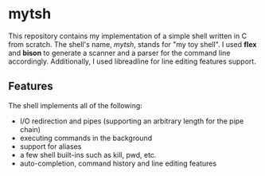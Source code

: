# mytsh

This repository contains my implementation of a simple shell written in C from scratch. The shell's name, _mytsh_, stands for "my toy shell". I used **flex** and **bison** to generate a scanner and a parser for the command line accordingly. Additionally, I used libreadline for line editing features support.

## Features

The shell implements all of the following:

* I/O redirection and pipes (supporting an arbitrary length for the pipe chain)
* executing commands in the background
* support for aliases
* a few shell built-ins such as kill, pwd, etc.
* auto-completion, command history and line editing features

